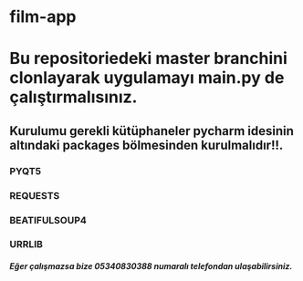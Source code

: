 # film-app

# Bu repositoriedeki master branchini clonlayarak uygulamayı main.py de çalıştırmalısınız.
## Kurulumu gerekli kütüphaneler pycharm idesinin altındaki packages bölmesinden kurulmalıdır!!.

### PYQT5

### REQUESTS

### BEATIFULSOUP4

### URRLIB

##### Eğer çalışmazsa bize 05340830388 numaralı telefondan ulaşabilirsiniz.
